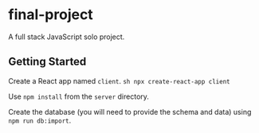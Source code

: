 # final-project

A full stack JavaScript solo project.

## Getting Started

Create a React app named `client`.
    ```sh
    npx create-react-app client
    ```

Use `npm install` from the `server` directory.

Create the database (you will need to provide the schema and data) using `npm run db:import`.
